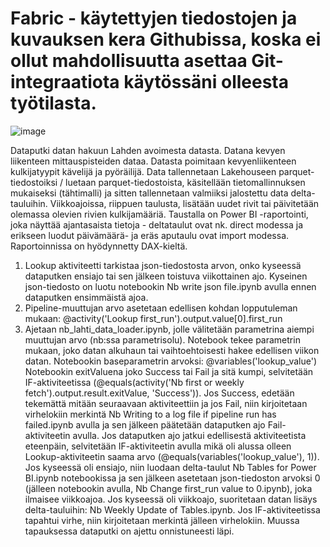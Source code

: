 # Fabric - käytettyjen tiedostojen ja kuvauksen kera Githubissa, koska ei ollut mahdollisuutta asettaa Git-integraatiota käytössäni olleesta työtilasta.
![image](https://github.com/user-attachments/assets/0e9a0e43-583d-4792-9843-8fedd8d03b54)

Dataputki datan hakuun Lahden avoimesta datasta. Datana kevyen liikenteen mittauspisteiden dataa. Datasta poimitaan kevyenliikenteen kulkijatyypit kävelijä ja pyöräilijä. Data tallennetaan Lakehouseen parquet-tiedostoiksi / luetaan parquet-tiedostoista, käsitellään tietomallinnuksen mukaiseksi (tähtimalli) ja sitten tallennetaan valmiiksi jalostettu data delta-tauluihin. Viikkoajoissa, riippuen taulusta, lisätään uudet rivit tai päivitetään olemassa olevien rivien kulkijamääriä. Taustalla on Power BI -raportointi, joka näyttää ajantasaista tietoja - deltataulut ovat nk. direct modessa ja erikseen luodut päivämäärä- ja eräs aputaulu ovat import modessa. Raportoinnissa on hyödynnetty DAX-kieltä.

1. Lookup aktiviteetti tarkistaa json-tiedostosta arvon, onko kyseessä dataputken ensiajo tai sen jälkeen toistuva viikottainen ajo. Kyseinen json-tiedosto on luotu notebookin Nb write json file.ipynb avulla ennen dataputken ensimmäistä ajoa.
2. Pipeline-muuttujan arvo asetetaan edellisen kohdan lopputuleman mukaan: @activity('Lookup first_run').output.value[0].first_run
3. Ajetaan nb_lahti_data_loader.ipynb, jolle välitetään parametrina aiempi muuttujan arvo (nb:ssa parametrisolu). Notebook tekee parametrin mukaan, joko datan alkuhaun tai vaihtoehtoisesti hakee edellisen viikon datan. Notebookin baseparametrin arvoksi: @variables('lookup_value')
Notebookin exitValuena joko Success tai Fail ja sitä kumpi, selvitetään IF-aktiviteetissa (@equals(activity('Nb first or weekly fetch').output.result.exitValue, 'Success')). Jos Success, edetään tekemättä mitään seuraavaan aktiviteettiin ja jos Fail, niin kirjoitetaan virhelokiin merkintä Nb Writing to a log file if pipeline run has failed.ipynb avulla ja sen jälkeen päätetään dataputken ajo Fail-aktiviteetin avulla.
Jos dataputken ajo jatkui edellisestä aktiviteetista eteenpäin, selvitetään IF-aktiviteetin avulla mikä oli alussa olleen Lookup-aktiviteetin saama arvo (@equals(variables('lookup_value'), 1)). Jos kyseessä oli ensiajo, niin luodaan delta-taulut Nb Tables for Power BI.ipynb notebookissa ja sen jälkeen asetetaan json-tiedoston arvoksi 0 (jälleen notebookin avulla, Nb Change first_run value to 0.ipynb), joka ilmaisee viikkoajoa. Jos kyseessä oli viikkoajo, suoritetaan datan lisäys delta-tauluihin: Nb Weekly Update of Tables.ipynb. Jos IF-aktiviteetissa tapahtui virhe, niin kirjoitetaan merkintä jälleen virhelokiin. Muussa tapauksessa dataputki on ajettu onnistuneesti läpi.
